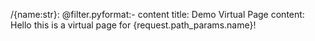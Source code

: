 /{name:str}:
    @filter.pyformat:- content
    title: Demo Virtual Page
    content: Hello this is a virtual page for {request.path_params.name}!
